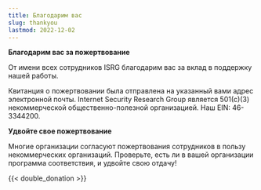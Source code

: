 ```yaml
---
title: Благодарим вас
slug: thankyou
lastmod: 2022-12-02
---
```


  <div class="container">
    <p><strong>Благодарим вас за пожертвование</strong></p>
    <p>От имени всех сотрудников ISRG благодарим вас за вклад в поддержку нашей работы.</p>
    <p>Квитанция о пожертвовании была отправлена на указанный вами адрес электронной почты. Internet Security Research Group является 501(c)(3) некоммерческой общественно-полезной организацией. Наш EIN: 46-3344200.</p>
    <p class="pt-2"><strong>Удвойте свое пожертвование</strong></p>
    <p>Многие организации согласуют пожертвования сотрудников в пользу некоммерческих организаций. Проверьте, есть ли в вашей организации программа соответствия, и удвойте свою отдачу!</p>
    <div class="pt-2">
      {{< double_donation >}}
    </div>
  </div>
